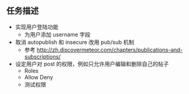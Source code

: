 ## 任务描述
* 实现用户登陆功能
  - 为用户添加 username 字段
* 取消 autopublish 和 insecure 改用 pub/sub 机制
  - 参考 http://zh.discovermeteor.com/chapters/publications-and-subscriptions/
* 设定用户对 post 的权限，例如只允许用户编辑和删除自己的帖子
  - Roles
  - Allow Deny
  - 测试权限



